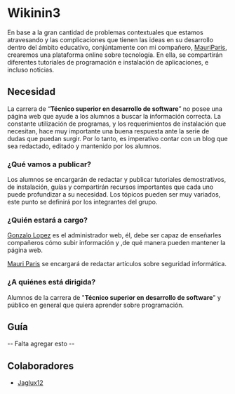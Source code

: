 # Wikinin3

En base a la gran cantidad de problemas contextuales que estamos atravesando y las complicaciones que tienen las ideas en su desarrollo dentro del ámbito educativo, conjúntamente con mi compañero, [MauriParis](), crearemos una plataforma online sobre tecnología. En ella, se compartirán diferentes tutoriales de programación e instalación de aplicaciones, e incluso noticias.

## Necesidad

La carrera de “**Técnico superior en desarrollo de software**” no posee una página web que ayude a los alumnos a buscar la información correcta. La constante utilización de programas, y los requerimientos de instalación que necesitan, hace muy importante una buena respuesta ante la serie de dudas que puedan surgir. Por lo tanto, es imperativo contar con un blog que sea redactado, editado y mantenido por los alumnos.

### ¿Qué vamos a publicar?

Los alumnos se encargarán de redactar y publicar tutoriales demostrativos, de instalación, guías y compartirán recursos importantes que cada uno puede profundizar a su necesidad. Los tópicos pueden ser muy variados, este punto se definirá por los integrantes del grupo.

### ¿Quién estará a cargo?

[Gonzalo Lopez](https://github.com/jaglux12) es el administrador web, él, debe ser capaz de enseñarles compañeros cómo subir información y ,de qué manera pueden mantener la página web.

[Mauri Paris](https://github.com/MauriParis) se encargará de redactar artículos sobre seguridad informática.

### ¿A quiénes está dirigida?

Alumnos de la carrera de "**Técnico superior en desarrollo de software**" y público en general que quiera aprender sobre programación.

## Guía

-- Falta agregar esto -- 

## Colaboradores

* [Jaglux12](https://github.com/jaglux12)